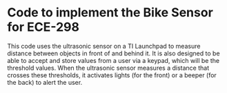 # Code to implement the Bike Sensor for ECE-298
This code uses the ultrasonic sensor on a TI Launchpad to measure distance between objects in front of and behind it. It is also designed to be able to accept and store values from a user via a keypad, which will be the threshold values. When the ultrasonic sensor measures a distance that crosses these thresholds, it activates lights (for the front) or a beeper (for the back) to alert the user.
